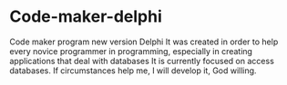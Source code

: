 # Code-maker-delphi
Code maker program new version Delphi It was created in order to help every novice programmer in programming, especially in creating applications that deal with databases It is currently focused on access databases. If circumstances help me, I will develop it, God willing. 

